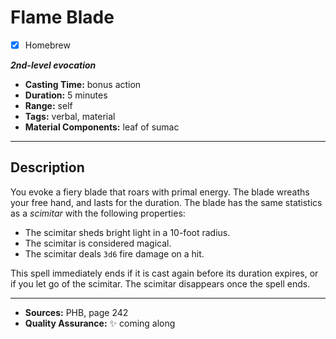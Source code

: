# Flame Blade
- [x] Homebrew

***2nd-level evocation***
- **Casting Time:** bonus action
- **Duration:** 5 minutes
- **Range:** self
- **Tags:** verbal, material
- **Material Components:** leaf of sumac

---

## Description
You evoke a fiery blade that roars with primal energy.
The blade wreaths your free hand, and lasts for the duration.
The blade has the same statistics as a *scimitar* with the following properties:
- The scimitar sheds bright light in a 10-foot radius.
- The scimitar is considered magical.
- The scimitar deals `3d6` fire damage on a hit.

This spell immediately ends if it is cast again before its duration expires, or if you let go of the scimitar.
The scimitar disappears once the spell ends.

---

- **Sources:** PHB, page 242
- **Quality Assurance:** :sparkles: coming along
